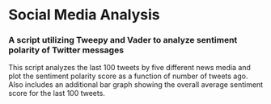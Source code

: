 # Social Media Analysis
### A script utilizing Tweepy and Vader to analyze sentiment polarity of Twitter messages
This script analyzes the last 100 tweets by five different news media and plot the sentiment polarity score as a function of number of tweets ago. Also includes an additional bar graph showing the overall average sentiment score for the last 100 tweets.